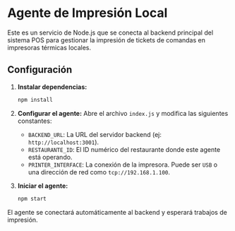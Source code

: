 # Agente de Impresión Local

Este es un servicio de Node.js que se conecta al backend principal del sistema POS para gestionar la impresión de tickets de comandas en impresoras térmicas locales.

## Configuración

1.  **Instalar dependencias:**
    ```bash
    npm install
    ```

2.  **Configurar el agente:**
    Abre el archivo `index.js` y modifica las siguientes constantes:
    - `BACKEND_URL`: La URL del servidor backend (ej: `http://localhost:3001`).
    - `RESTAURANTE_ID`: El ID numérico del restaurante donde este agente está operando.
    - `PRINTER_INTERFACE`: La conexión de la impresora. Puede ser `USB` o una dirección de red como `tcp://192.168.1.100`.

3.  **Iniciar el agente:**
    ```bash
    npm start
    ```

El agente se conectará automáticamente al backend y esperará trabajos de impresión.
